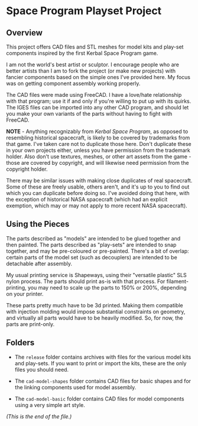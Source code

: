# Space Program Playset Project

## Overview

This project offers CAD files and STL meshes for model kits and play-set
components inspired by the first Kerbal Space Program game.

I am not the world's best artist or sculptor. I encourage people who are
better artists than I am to fork the project (or make new projects) with
fancier components based on the simple ones I've provided here. My focus
was on getting component assembly working properly.

The CAD files were made using FreeCAD. I have a love/hate relationship
with that program; use it if and only if you're willing to put up with its
quirks. The IGES files can be imported into any other CAD program, and
should let you make your own variants of the parts without having to fight
with FreeCAD.

**NOTE** - Anything recognizably from _Kerbal Space Program_, as opposed to
resembling historical spacecraft, is likely to be covered by trademarks from
that game. I've taken care not to duplicate those here.  Don't duplicate
these in your own projects either, unless you have permission from the
trademark holder. Also don't use textures, meshes, or other art assets from
the game - those are covered by copyright, and will likewise need permission
from the copyright holder.

There may be similar issues with making close duplicates of real spacecraft.
Some of these are freely usable, others aren't, and it's up to you to find
out which you can duplicate before doing so. I've avoided doing that here,
with the exception of historical NASA spacecraft (which had an explicit
exemption, which may or may not apply to more recent NASA spacecraft).

## Using the Pieces

The parts described as "models" are intended to be glued together and then
painted. The parts described as "play-sets" are intended to snap together,
and may be pre-coloured or pre-painted. There's a bit of overlap: certain
parts of the model set (such as decouplers) are intended to be detachable
after assembly.

My usual printing service is Shapeways, using their "versatile plastic"
SLS nylon process. The parts should print as-is with that process. For
filament-printing, you may need to scale up the parts to 150% or 200%,
depending on your printer.

These parts pretty much have to be 3d printed. Making them compatible with
injection molding would impose substantial constraints on geometry, and
virtually all parts would have to be heavily modified. So, for now, the
parts are print-only.

## Folders

* The `release` folder contains archives with files for the various model
kits and play-sets. If you want to print or import the kits, these are the
only files you should need.

* The `cad-model-shapes` folder contains CAD files for basic shapes and for
the linking components used for model assembly.

* The `cad-model-basic` folder contains CAD files for model components
using a very simple art style.

_(This is the end of the file.)_
